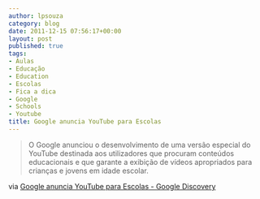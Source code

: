 ```yaml
---
author: lpsouza
category: blog
date: 2011-12-15 07:56:17+00:00
layout: post
published: true
tags:
- Aulas
- Educação
- Education
- Escolas
- Fica a dica
- Google
- Schools
- Youtube
title: Google anuncia YouTube para Escolas
---
```


> O Google anunciou o desenvolvimento de uma versão especial do YouTube destinada aos utilizadores que procuram conteúdos educacionais e que garante a exibição de vídeos apropriados para crianças e jovens em idade escolar.

via [Google anuncia YouTube para Escolas - Google Discovery](http://googlediscovery.com/2011/12/13/google-anuncia-youtube-para-escolas/?utm_source=feedburner&utm_medium=feed&utm_campaign=Feed%3A+googlediscovery+%28Google+Discovery.com%29)